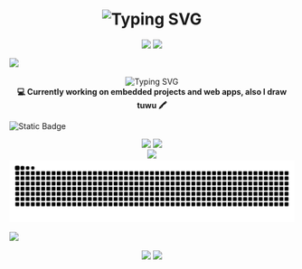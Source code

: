 
<h1 align="center"><img src="https://readme-typing-svg.herokuapp.com?font=Murecho&weight=500&size=40&duration=1&pause=10000&color=FFFFFF&center=true&vCenter=true&width=435&lines=NeoDoggy%EF%BC%8Fniokai;%E3%83%8B%E3%82%AA%E3%82%AB%E3%82%A4" alt="Typing SVG" /></h1>

<p align="center">
  <img src="https://img.shields.io/github/stars/NeoDoggy?style=for-the-badge&logoSize=auto&label=stars%20owned&color=fe8a2c&logo=github">
  <img src="https://komarev.com/ghpvc/?username=NeoDoggy&label=Views&color=7856ff&style=for-the-badge"/>
</p>

<img src="https://img.shields.io/badge/About%20me-=w=-pink?style=for-the-badge">

<p align="center">
  <img src="https://readme-typing-svg.herokuapp.com?font=Press+Start+2P&pause=1000&color=FFFFFF&center=true&vCenter=true&random=true&width=435&lines=Computwer+Enginyeew" alt="Typing SVG" />
  <b>
  <br>
  💻 Currently working on embedded projects and web apps, also I draw tuwu 🖍
  </b>
</p>

![Static Badge](https://img.shields.io/badge/Github%20stats-=u=-pink?style=for-the-badge&logo=github&color=00ba7c)


<p align="center">
<img width="48%" src="https://github-readme-stats.vercel.app/api?username=neodoggy&theme=dark&show_icons=true&custom_title=neodoggy%27s%20status&include_all_commits=true&rank_icon=github&show=discussions_answered&border_radius=20"/>   
<img width="37%"  src="https://github-readme-stats.vercel.app/api/top-langs/?username=neodoggy&theme=dark&layout=donut&border_radius=20"/>  
<br/>
<img src="https://github-profile-trophy.vercel.app/?username=NeoDoggy&theme=onedark&row=1"/>
<br/>
<img src="https://raw.githubusercontent.com/NeoDoggy/neodoggy/refs/heads/output/github-snake-dark.svg"/>
</p>


![](https://img.shields.io/badge/Current%20workin%20on-=p=-pink?style=for-the-badge&color=1d9bf0)  

<p align="center">
<a href="https://github.com/NeoDoggy/BetterMochi"><img src="https://github-readme-stats.vercel.app/api/pin/?username=neodoggy&repo=BetterMochi&theme=dark"></a>
<a href="https://github.com/NeoDoggy/nyadoggy_DCbot"><img src="https://github-readme-stats.vercel.app/api/pin/?username=neodoggy&repo=nyadoggy_DCbot&theme=dark"></a>
</p>

<!--
**NeoDoggy/neodoggy** is a ✨ _special_ ✨ repository because its `README.md` (this file) appears on your GitHub profile.

Here are some ideas to get you started:

- 🔭 I’m currently working on ...
- 🌱 I’m currently learning ...
- 👯 I’m looking to collaborate on ...
- 🤔 I’m looking for help with ...
- 💬 Ask me about ...
- 📫 How to reach me: ...
- 😄 Pronouns: ...
- ⚡ Fun fact: ...
-->
